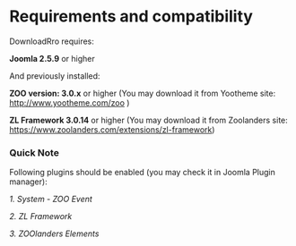 # Requirements and compatibility

DownloadRro requires:

**Joomla 2.5.9** or higher

And previously installed:

**ZOO version: 3.0.x** or higher 
(You may download it from Yootheme site: http://www.yootheme.com/zoo )


**ZL Framework 3.0.14** or higher 
(You may download it from Zoolanders site: https://www.zoolanders.com/extensions/zl-framework)

### Quick Note

Following plugins should be enabled (you may check it in Joomla Plugin manager):

*1. System - ZOO Event*

*2. ZL Framework*

*3. ZOOlanders Elements*
